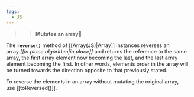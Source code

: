 ```yaml
---
tags:
  - JS
---
```

>>**Mutates an array**🔴

The **`reverse()`** method of [[Array(JS)|Array]] instances reverses an array _[[In place algorithm|in place]]_ and returns the reference to the same array, the first array element now becoming the last, and the last array element becoming the first. In other words, elements order in the array will be turned towards the direction opposite to that previously stated.

To reverse the elements in an array without mutating the original array, use [[toReversed()]].